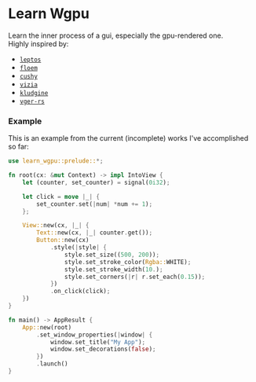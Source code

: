 # Learn Wgpu
Learn the inner process of a gui, especially the gpu-rendered one.<br>
Highly inspired by:
- [`leptos`](https://github.com/leptos-rs/leptos)
- [`floem`](https://github.com/lapce/floem)
- [`cushy`](https://github.com/khonsulabs/cushy)
- [`vizia`](https://github.com/vizia/vizia)
- [`kludgine`](https://github.com/khonsulabs/kludgine)
- [`vger-rs`](https://github.com/audulus/vger-rs)

### Example
This is an example from the current (incomplete) works I've accomplished so far:

```rust
use learn_wgpu::prelude::*;

fn root(cx: &mut Context) -> impl IntoView {
    let (counter, set_counter) = signal(0i32);

    let click = move |_| {
        set_counter.set(|num| *num += 1);
    };

    View::new(cx, |_| {
        Text::new(cx, |_| counter.get());
        Button::new(cx)
            .style(|style| {
                style.set_size((500, 200));
                style.set_stroke_color(Rgba::WHITE);
                style.set_stroke_width(10.);
                style.set_corners(|r| r.set_each(0.15));
            })
            .on_click(click);
    })
}

fn main() -> AppResult {
    App::new(root)
        .set_window_properties(|window| {
            window.set_title("My App");
            window.set_decorations(false);
        })
        .launch()
}
```
